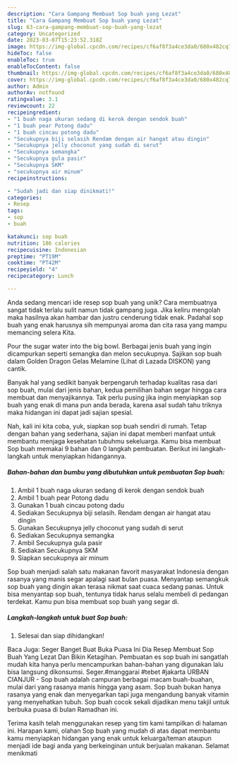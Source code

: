 ```yaml
---
description: "Cara Gampang Membuat Sop buah yang Lezat"
title: "Cara Gampang Membuat Sop buah yang Lezat"
slug: 63-cara-gampang-membuat-sop-buah-yang-lezat
category: Uncategorized
date: 2023-03-07T15:23:52.318Z
image: https://img-global.cpcdn.com/recipes/cf6af8f3a4ce3da0/680x482cq70/sop-buah-foto-resep-utama.jpg
hideToc: false
enableToc: true
enableTocContent: false
thumbnail: https://img-global.cpcdn.com/recipes/cf6af8f3a4ce3da0/680x482cq70/sop-buah-foto-resep-utama.jpg
cover: https://img-global.cpcdn.com/recipes/cf6af8f3a4ce3da0/680x482cq70/sop-buah-foto-resep-utama.jpg
author: Admin
authorAv: notfound
ratingvalue: 3.1
reviewcount: 22
recipeingredient:
- "1 buah naga ukuran sedang di kerok dengan sendok buah"
- "1 buah pear Potong dadu"
- "1 buah cincau potong dadu"
- "Secukupnya biji selasih Rendam dengan air hangat atau dingin"
- "Secukupnya jelly choconut yang sudah di serut"
- "Secukupnya semangka"
- "Secukupnya gula pasir"
- "Secukupnya SKM"
- "secukupnya air minum"
recipeinstructions:

- "Sudah jadi dan siap dinikmati!"
categories:
- Resep
tags:
- sop
- buah

katakunci: sop buah 
nutrition: 186 calories
recipecuisine: Indonesian
preptime: "PT19M"
cooktime: "PT42M"
recipeyield: "4"
recipecategory: Lunch

---
```





Anda sedang mencari ide resep sop buah yang unik? Cara membuatnya sangat tidak terlalu sulit namun tidak gampang juga. Jika keliru mengolah maka hasilnya akan hambar dan justru cenderung tidak enak. Padahal sop buah yang enak harusnya sih mempunyai aroma dan cita rasa yang mampu memancing selera Kita.





Pour the sugar water into the big bowl. Berbagai jenis buah yang ingin dicampurkan seperti semangka dan melon secukupnya. Sajikan sop buah dalam Golden Dragon Gelas Melamine (Lihat di Lazada DISKON) yang cantik.

Banyak hal yang sedikit banyak berpengaruh terhadap kualitas rasa dari sop buah, mulai dari jenis bahan, kedua pemilihan bahan segar hingga cara membuat dan menyajikannya. Tak perlu pusing jika ingin menyiapkan sop buah yang enak di mana pun anda berada, karena asal sudah tahu triknya maka hidangan ini dapat jadi sajian spesial.






Nah, kali ini kita coba, yuk, siapkan sop buah sendiri di rumah. Tetap dengan bahan yang sederhana, sajian ini dapat memberi manfaat untuk membantu menjaga kesehatan tubuhmu sekeluarga. Kamu bisa membuat Sop buah memakai 9 bahan dan 0 langkah pembuatan. Berikut ini langkah-langkah untuk menyiapkan hidangannya.

<!--inarticleads1-->

##### Bahan-bahan dan bumbu yang dibutuhkan untuk pembuatan Sop buah:

1. Ambil 1 buah naga ukuran sedang di kerok dengan sendok buah
1. Ambil 1 buah pear Potong dadu
1. Gunakan 1 buah cincau potong dadu
1. Sediakan Secukupnya biji selasih. Rendam dengan air hangat atau dingin
1. Gunakan Secukupnya jelly choconut yang sudah di serut
1. Sediakan Secukupnya semangka
1. Ambil Secukupnya gula pasir
1. Sediakan Secukupnya SKM
1. Siapkan secukupnya air minum


Sop buah menjadi salah satu makanan favorit masyarakat Indonesia dengan rasanya yang manis segar apalagi saat bulan puasa. Menyantap semangkuk sop buah yang dingin akan terasa nikmat saat cuaca sedang panas. Untuk bisa menyantap sop buah, tentunya tidak harus selalu membeli di pedangan terdekat. Kamu pun bisa membuat sop buah yang segar di. 

<!--inarticleads2-->

##### Langkah-langkah untuk buat Sop buah:


1. Selesai dan siap dihidangkan!

Baca Juga: Seger Banget Buat Buka Puasa Ini Dia Resep Membuat Sop Buah Yang Lezat Dan Bikin Ketagihan. Pembuatan es sop buah ini sangatlah mudah kita hanya perlu mencampurkan bahan-bahan yang digunakan lalu bisa langsung dikonsumsi. Seger.#manggarai #tebet #jakarta URBAN CIANJUR - Sop buah adalah campuran berbagai macam buah-buahan, mulai dari yang rasanya manis hingga yang asam. Sop buah bukan hanya rasanya yang enak dan menyegarkan tapi juga mengandung banyak vitamin yang menyehatkan tubuh. Sop buah cocok sekali dijadikan menu takjil untuk berbuka puasa di bulan Ramadhan ini. 

Terima kasih telah menggunakan resep yang tim kami tampilkan di halaman ini. Harapan kami, olahan Sop buah yang mudah di atas dapat membantu kamu menyiapkan hidangan yang enak untuk keluarga/teman ataupun menjadi ide bagi anda yang berkeinginan untuk berjualan makanan. Selamat menikmati
